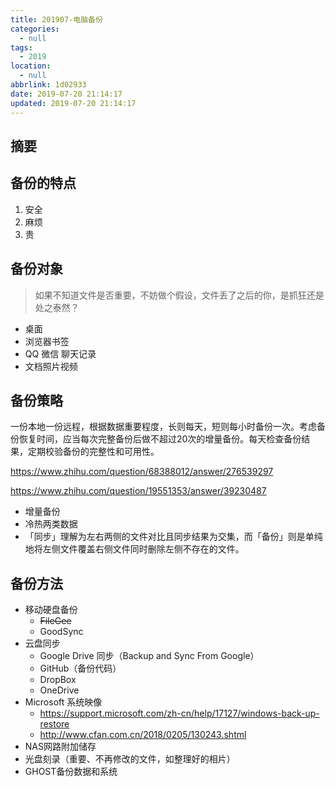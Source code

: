 ```yaml
---
title: 201907-电脑备份
categories:
  - null
tags:
  - 2019
location:
  - null
abbrlink: 1d02933
date: 2019-07-20 21:14:17
updated: 2019-07-20 21:14:17
---
```


## 摘要

>

<!-- more -->

## 备份的特点

1. 安全
2. 麻烦
3. 贵

## 备份对象

>  如果不知道文件是否重要，不妨做个假设，文件丢了之后的你，是抓狂还是处之泰然？

- 桌面
- 浏览器书签
- QQ 微信 聊天记录
- 文档照片视频

## 备份策略

一份本地一份远程，根据数据重要程度，长则每天，短则每小时备份一次。考虑备份恢复时间，应当每次完整备份后做不超过20次的增量备份。每天检查备份结果，定期校验备份的完整性和可用性。

https://www.zhihu.com/question/68388012/answer/276539297

https://www.zhihu.com/question/19551353/answer/39230487

- 增量备份
- 冷热两类数据
- 「同步」理解为左右两侧的文件对比且同步结果为交集，而「备份」则是单纯地将左侧文件覆盖右侧文件同时删除左侧不存在的文件。

## 备份方法

- 移动硬盘备份
  - ~~FileGee~~
  - GoodSync
- 云盘同步
  - Google Drive 同步（Backup and Sync From Google）
  - GitHub（备份代码）
  - DropBox
  - OneDrive
- Microsoft 系统映像
  - https://support.microsoft.com/zh-cn/help/17127/windows-back-up-restore
  - http://www.cfan.com.cn/2018/0205/130243.shtml
- NAS网路附加储存
- 光盘刻录（重要、不再修改的文件，如整理好的相片）
- GHOST备份数据和系统